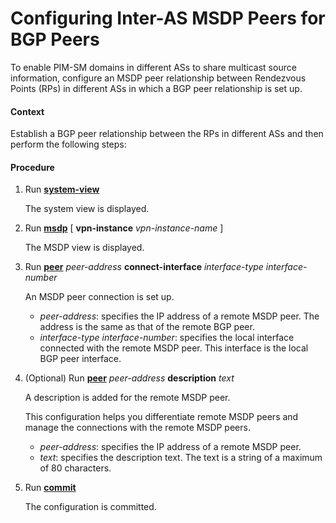 Configuring Inter-AS MSDP Peers for BGP Peers
=============================================

To enable PIM-SM domains in different ASs to share multicast source information, configure an MSDP peer relationship between Rendezvous Points (RPs) in different ASs in which a BGP peer relationship is set up.

#### Context

Establish a BGP peer relationship between the RPs in different ASs and then perform the following steps:


#### Procedure

1. Run [**system-view**](cmdqueryname=system-view)
   
   
   
   The system view is displayed.
2. Run [**msdp**](cmdqueryname=msdp) [ **vpn-instance** *vpn-instance-name* ]
   
   
   
   The MSDP view is displayed.
3. Run [**peer**](cmdqueryname=peer) *peer-address* **connect-interface** *interface-type* *interface-number*
   
   
   
   An MSDP peer connection is set up.
   
   
   
   * *peer-address*: specifies the IP address of a remote MSDP peer. The address is the same as that of the remote BGP peer.
   * *interface-type* *interface-number*: specifies the local interface connected with the remote MSDP peer. This interface is the local BGP peer interface.
4. (Optional) Run [**peer**](cmdqueryname=peer) *peer-address* **description** *text*
   
   
   
   A description is added for the remote MSDP peer.
   
   This configuration helps you differentiate remote MSDP peers and manage the connections with the remote MSDP peers.
   
   * *peer-address*: specifies the IP address of a remote MSDP peer.
   * *text*: specifies the description text. The text is a string of a maximum of 80 characters.
5. Run [**commit**](cmdqueryname=commit)
   
   
   
   The configuration is committed.